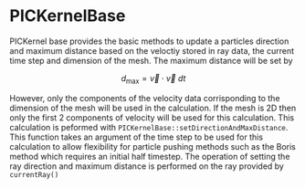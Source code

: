 # PICKernelBase

PICKernel base provides the basic methods to update a particles direction and maximum distance based on the veloctiy stored in ray data, the current time step and dimension of the mesh. The maximum distance will be set by

$$
  d_\text{max} = \vec{v} \cdot \vec{v} \: dt
$$

However, only the components of the velocity data corrisponding to the dimension of the mesh will be used in the calculation. If the mesh is 2D then only the first 2 components of velocity will be used for this calculation. This calculation is peformed with `PICKernelBase::setDirectionAndMaxDistance`. This function takes an argument of the time step to be used for this calculation to allow flexibility for particle pushing methods such as the Boris method which requires an initial half timestep. The operation of setting the ray direction and maximum distance is performed on the ray provided by `currentRay()`
